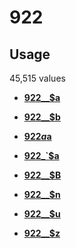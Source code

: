 # 922

## Usage

45,515 values

-   **[922\_\_$a](../../tags/922/922__a-1.md)**  

-   **[922\_\_$b](../../tags/922/922__b-2.md)**  

-   **[922$a$a](../../tags/922/922$aa-3.md)**  

-   **[922\_\`$a](../../tags/922/922__a-4.md)**  

-   **[922\_\_$B](../../tags/922/922__b-5.md)**  

-   **[922\_\_$n](../../tags/922/922__n-6.md)**  

-   **[922\_\_$u](../../tags/922/922__u-7.md)**  

-   **[922\_\_$z](../../tags/922/922__z-8.md)**  


